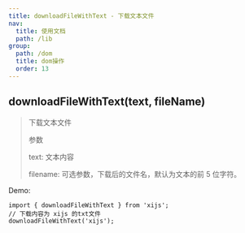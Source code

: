 ```yaml
---
title: downloadFileWithText - 下载文本文件
nav:
  title: 使用文档
  path: /lib
group:
  path: /dom
  title: dom操作
  order: 13
---
```


## downloadFileWithText(text, fileName)

> 下载文本文件
>
> 参数
>
> text: 文本内容
>
> filename: 可选参数，下载后的文件名，默认为文本的前 5 位字符。

Demo:

```tsx | pure
import { downloadFileWithText } from 'xijs';
// 下载内容为 xijs 的txt文件
downloadFileWithText('xijs');
```
